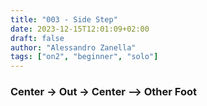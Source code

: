 ```yaml
---
title: "003 - Side Step"
date: 2023-12-15T12:01:09+02:00
draft: false
author: "Alessandro Zanella"
tags: ["on2", "beginner", "solo"]
---
```


### Center -> Out -> Center --> Other Foot